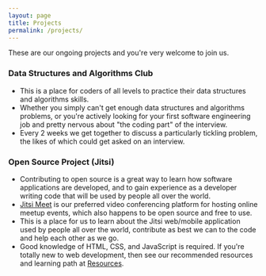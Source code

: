 ```yaml
---
layout: page
title: Projects
permalink: /projects/
---
```


These are our ongoing projects and you're very welcome to join us.

### Data Structures and Algorithms Club

- This is a place for coders of all levels to practice their data structures and algorithms skills. 
- Whether you simply can't get enough data structures and algorithms problems, or you're actively looking for your first software engineering job and pretty nervous about "the coding part" of the interview.
- Every 2 weeks we get together to discuss a particularly tickling problem, the likes of which could get asked on an interview.
  
### Open Source Project (Jitsi)

- Contributing to open source is a great way to learn how software applications are developed, and to gain experience
as a developer writing code that will be used by people all over the world.
- [Jitsi Meet](https://meet.jit.si/) is our preferred video conferencing platform for hosting online meetup events,
which also happens to be open source and free to use.
- This is a place for us to learn about the Jitsi web/mobile application used by people all over the world, contribute as best we can to the code and help each other as we go.
- Good knowledge of HTML, CSS, and JavaScript is required. If you're totally new to web development, then see our recommended resources and learning path at [Resources](resources.markdown).
